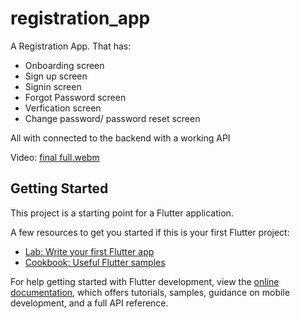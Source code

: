 # registration_app

A Registration App. That has:
- Onboarding screen
- Sign up screen
- Signin screen
- Forgot Password screen
- Verfication screen
- Change password/ password reset screen

All with connected to the backend with a working API

Video: 
[final full.webm](https://user-images.githubusercontent.com/72460215/214493832-f5be3eaa-ba71-47fa-beba-6bc7a30b2ef3.webm)



## Getting Started

This project is a starting point for a Flutter application.

A few resources to get you started if this is your first Flutter project:

- [Lab: Write your first Flutter app](https://docs.flutter.dev/get-started/codelab)
- [Cookbook: Useful Flutter samples](https://docs.flutter.dev/cookbook)

For help getting started with Flutter development, view the
[online documentation](https://docs.flutter.dev/), which offers tutorials,
samples, guidance on mobile development, and a full API reference.
